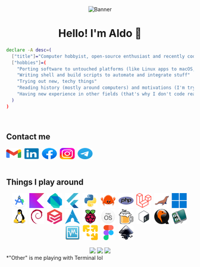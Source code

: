 <div align="center">
  <img src="assets/img/banner.png" title="Banner" alt="Banner">
  <h1>Hello! I'm Aldo 👋</h1>
</div>

```bash
declare -A desc=(
  ["title"]="Computer hobbyist, open-source enthusiast and recently coder"
  ["hobbies"]=(
    "Porting software to untouched platforms (like Linux apps to macOS, x86 apps to ARM)"
    "Writing shell and build scripts to automate and integrate stuff"
    "Trying out new, techy things"
    "Reading history (mostly around computers) and motivations (I'm trying lol)"
    "Having new experience in other fields (that's why I don't code really, really often)"
  )
)
```
<br>

## Contact me
<div align="left">
  <a href="mailto:aldo.alfathoni@gmail.com" target="_blank"><img src="https://raw.githubusercontent.com/fathonix/fathonix/master/assets/logos/gmail.svg" title="Email" alt="Email" width="40" height="30"/></a>&nbsp;
  <a href="https://linkedin.com/in/aldo-alfathoni" target="_blank"><img src="https://raw.githubusercontent.com/devicons/devicon/master/icons/linkedin/linkedin-original.svg" title="LinkedIn" alt="LinkedIn" width="40" height="30"/></a>&nbsp;
  <a href="https://facebook.com/albontangy" target="_blank"><img src="https://raw.githubusercontent.com/fathonix/fathonix/master/assets/logos/facebook.svg" title="Facebook" alt="Facebook" width="40" height="30"/></a>&nbsp;
  <a href="https://instagram.com/albontangy_" target="_blank"><img src="https://raw.githubusercontent.com/fathonix/fathonix/master/assets/logos/instagram.svg" title="Instagram" alt="Instagram" width="40" height="30"/></a>&nbsp;
  <a href="https://t.me/albontangy" target="_blank"><img src="https://raw.githubusercontent.com/fathonix/fathonix/master/assets/logos/telegram.svg" title="Telegram" alt="Telegram" width="40" height="30"/></a>&nbsp;
</div>
<br>

## Things I play around
<div align="center">
  <a href="https://developer.android.com" target="_blank"><img src="https://raw.githubusercontent.com/fathonix/fathonix/master/assets/logos/androidstudio.svg" title="Android" alt="Android" width="40" height="40"/></a>&nbsp;
  <a href="https://kotlinlang.org" target="_blank"><img src="https://raw.githubusercontent.com/fathonix/fathonix/master/assets/logos/kotlin.svg" title="Kotlin" alt="Kotlin" width="40" height="40"/></a>&nbsp;
  <a href="https://dart.dev" target="_blank"><img src="https://raw.githubusercontent.com/devicons/devicon/master/icons/dart/dart-original.svg" title="Dart" alt="Dart" width="40" height="40"/></a>&nbsp;
  <a href="https://flutter.dev" target="_blank"><img src="https://raw.githubusercontent.com/devicons/devicon/master/icons/flutter/flutter-original.svg" title="Flutter" alt="Flutter" width="40" height="40"/></a>&nbsp;
  <a href="https://python.org" target="_blank"><img src="https://raw.githubusercontent.com/devicons/devicon/master/icons/python/python-original.svg" title="Python" alt="Python" width="40" height="40"/></a>&nbsp;
  <a href="https://rust-lang.org" target="_blank"><img src="https://raw.githubusercontent.com/fathonix/fathonix/master/assets/logos/ferris.svg" title="Rust" alt="Rust" width="40" height="40"/></a>&nbsp;
  <a href="https://php.net" target="_blank"><img src="https://raw.githubusercontent.com/devicons/devicon/master/icons/php/php-original.svg" title="PHP" alt="PHP" width="40" height="40"/></a>&nbsp;
  <a href="https://laravel.com" target="_blank"><img src="https://raw.githubusercontent.com/fathonix/fathonix/master/assets/logos/laravel.svg" title="Laravel" alt="Laravel" width="40" height="40"/></a>&nbsp;
  <a href="https://mariadb.org" target="_blank"><img src="https://raw.githubusercontent.com/fathonix/fathonix/master/assets/logos/mariadb.svg" title="MariaDB" alt="MariaDB" width="40" height="40"/></a>&nbsp;
  <a href="https://windows.com" target="_blank"><img src="https://raw.githubusercontent.com/fathonix/fathonix/master/assets/logos/windows.svg" title="Windows" alt="Windows" width="40" height="40"/></a>&nbsp;
  <a href="https://linux.org/" target="_blank"><img src="https://raw.githubusercontent.com/devicons/devicon/master/icons/linux/linux-original.svg" title="Linux" alt="Linux" width="40" height="40"/></a>&nbsp;
  <a href="https://debian.org/" target="_blank"><img src="https://raw.githubusercontent.com/devicons/devicon/master/icons/debian/debian-original.svg" title="Debian" alt="Debian" width="40" height="40"/></a>&nbsp;
  <a href="https://makedeb.org/" target="_blank"><img src="https://raw.githubusercontent.com/fathonix/fathonix/master/assets/logos/makedeb.svg" title="makedeb" alt="makedeb" width="40" height="40"/></a>&nbsp;
  <a href="https://archlinux.org/" target="_blank"><img src="https://raw.githubusercontent.com/fathonix/fathonix/master/assets/logos/archlinux.svg" title="Arch Linux" alt="Arch Linux" width="40" height="40"/></a>&nbsp;
  <a href="https://raspberrypi.org/" target="_blank"><img src="https://raw.githubusercontent.com/devicons/devicon/master/icons/raspberrypi/raspberrypi-original.svg" title="Raspberry Pi" alt="Raspberry Pi" width="40" height="40"/></a>&nbsp;
  <a href="https://apple.com/macos" target="_blank"><img src="https://raw.githubusercontent.com/fathonix/fathonix/master/assets/logos/macos.svg" title="macOS" alt="macOS" width="40" height="40"/></a>&nbsp;
  <a href="https://brew.sh" target="_blank"><img src="https://raw.githubusercontent.com/fathonix/fathonix/master/assets/logos/homebrew.svg" title="Homebrew" alt="Homebrew" width="40" height="40"/></a>&nbsp;
  <a href="https://gnu.org/software/bash" target="_blank"><img src="https://raw.githubusercontent.com/fathonix/fathonix/master/assets/logos/bash.svg" title="Bash" alt="Bash" width="40" height="40"/></a>&nbsp;
  <a href="https://qemu.org" target="_blank"><img src="https://raw.githubusercontent.com/fathonix/fathonix/master/assets/logos/qemu.svg" title="QEMU" alt="QEMU" width="40" height="40"/></a>&nbsp;
  <a href="https://libvirt.org" target="_blank"><img src="https://raw.githubusercontent.com/fathonix/fathonix/master/assets/logos/libvirt.svg" title="libvirt" alt="libvirt" width="40" height="40"/></a>&nbsp;
  <a href="https://virtualbox.org" target="_blank"><img src="https://raw.githubusercontent.com/fathonix/fathonix/master/assets/logos/virtualbox.svg" title="VirtualBox" alt="VirtualBox" width="40" height="40"/></a>&nbsp;
  <a href="https://vmware.com/products/workstation-player" target="_blank"><img src="https://raw.githubusercontent.com/fathonix/fathonix/master/assets/logos/vmware.svg" title="VMware Workstation Player" alt="VMware Workstation Player" width="40" height="40"/></a>&nbsp;
  <a href="https://figma.com/" target="_blank"><img src="https://raw.githubusercontent.com/devicons/devicon/master/icons/figma/figma-original.svg" title="Figma" alt="Figma" width="40" height="40"/></a>&nbsp;
  <a href="https://inkscape.org/" target="_blank"><img src="https://raw.githubusercontent.com/devicons/devicon/master/icons/inkscape/inkscape-original.svg" title="Inkscape" alt="Inkscape" width="40" height="40"/></a>&nbsp;
</div>
<br>

<div align="center">
  <img src="https://github-readme-stats.vercel.app/api?username=fathonix&show_icons=true&count_private=true&bg_color=00000000&text_color=70a5fd&hide_border=true"/>
  <img src="https://github-readme-streak-stats.herokuapp.com?user=fathonix&theme=tokyonight&hide_border=true&background=00000000&stroke=80808080"/>
  <a href="https://wakatime.com/@fathonix"> <img src="https://github-readme-stats.vercel.app/api/wakatime?username=fathonix&show_icons=true&layout=compact&bg_color=00000000&text_color=70a5fd&hide_border=true&range=all_time"/> </a>
</div>
*"Other" is me playing with Terminal lol